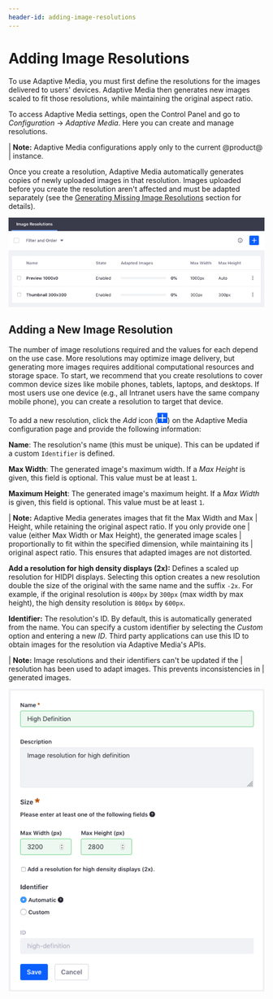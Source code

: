 ```yaml
---
header-id: adding-image-resolutions
---
```


# Adding Image Resolutions

To use Adaptive Media, you must first define the resolutions for the images 
delivered to users' devices. Adaptive Media then generates new images scaled to 
fit those resolutions, while maintaining the original aspect ratio. 

To access Adaptive Media settings, open the Control Panel and go to 
*Configuration* &rarr; *Adaptive Media*. Here you can create and manage 
resolutions. 

| **Note:** Adaptive Media configurations apply only to the current @product@ 
| instance. 

Once you create a resolution, Adaptive Media automatically generates copies of 
newly uploaded images in that resolution. Images uploaded before you create the 
resolution aren't affected and must be adapted separately (see the 
[Generating Missing Image Resolutions](/discover/portal/-/knowledge_base/7-2/managing-image-resolutions#generating-missing-image-resolutions) 
section for details). 

![Figure 1: Adaptive Media's image resolutions are listed in a table.](../../../images/adaptive-media-image-resolutions.png)

## Adding a New Image Resolution

The number of image resolutions required and the values for each depend on the 
use case. More resolutions may optimize image delivery, but generating 
more images requires additional computational resources and storage space. To 
start, we recommend that you create resolutions to cover common device sizes 
like mobile phones, tablets, laptops, and desktops. If most users use one device 
(e.g., all Intranet users have the same company mobile phone), you can create a 
resolution to target that device. 

To add a new resolution, click the *Add* icon 
(![Add new resolution](../../../images/icon-add.png)) on the Adaptive Media 
configuration page and provide the following information: 

**Name**: The resolution's name (this must be unique). This can be updated if a 
custom `Identifier` is defined. 

**Max Width**: The generated image's maximum width. If a *Max Height* is given, 
this field is optional. This value must be at least `1`.

**Maximum Height**: The generated image's maximum height. If a *Max Width* is 
given, this field is optional. This value must be at least `1`.

| **Note:** Adaptive Media generates images that fit the Max Width and Max 
| Height, while retaining the original aspect ratio. If you only provide one 
| value (either Max Width or Max Height), the generated image scales 
| proportionally to fit within the specified dimension, while maintaining its 
| original aspect ratio. This ensures that adapted images are not distorted. 

**Add a resolution for high density displays (2x):** Defines a scaled up 
resolution for HIDPI displays. Selecting this option creates a new resolution 
double the size of the original with the same name and the suffix `-2x`. For 
example, if the original resolution is `400px` by `300px` (max width by max 
height), the high density resolution is `800px` by `600px`. 

**Identifier:** The resolution's ID. By default, this is automatically generated 
from the name. You can specify a custom identifier by selecting the *Custom* 
option and entering a new *ID*. Third party applications can use this ID to 
obtain images for the resolution via Adaptive Media's APIs. 

| **Note:** Image resolutions and their identifiers can't be updated if the 
| resolution has been used to adapt images. This prevents inconsistencies in 
| generated images. 

![Figure 2: The form for adding a new Adaptive Media resolution.](../../../images/adaptive-media-new-img-resolution.png)
